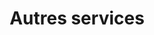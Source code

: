 ---
icon: autres-services
title: Autres services
description: TV, configuration Eduroam, WSL, etc.
---
